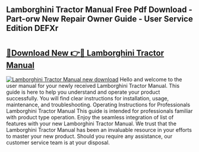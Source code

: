 ## Lamborghini Tractor Manual Free Pdf Download - Part-orw New Repair Owner Guide - User Service Edition DEFXr

# <h2><a href="http://bc7076.oget.top/?id=Lamborghini+Tractor+Manual">🔗Download New 👉🔴 Lamborghini Tractor Manual</a></h2>

[![Lamborghini Tractor Manual new download](https://i.imgur.com/5g1atiW.png)](http://bc7076.oget.top/?id=Lamborghini+Tractor+Manual)
Hello and welcome to the user manual for your newly received Lamborghini Tractor Manual. This guide is here to help you understand and operate your product successfully. You will find clear instructions for installation, usage, maintenance, and troubleshooting. Operating Instructions for Professionals Lamborghini Tractor Manual This guide is intended for professionals familiar with product type operation. Enjoy the seamless integration of list of features with your new Lamborghini Tractor Manual. We trust that the Lamborghini Tractor Manual has been an invaluable resource in your efforts to master your new product. Should you require any assistance, our customer service team is at your disposal.
